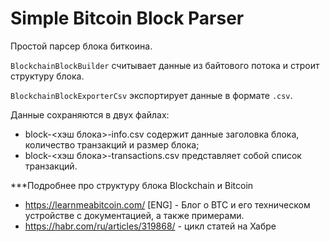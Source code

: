 # Simple Bitcoin Block Parser

Простой парсер блока биткоина.

`BlockchainBlockBuilder` считывает данные из байтового потока и строит структуру блока.

`BlockchainBlockExporterCsv` экспортирует данные в формате `.csv`.

Данные сохраняются в двух файлах:
* block-<хэш блока>-info.csv содержит данные заголовка блока, количество транзакций и размер блока;
* block-<хэш блока>-transactions.csv представляет собой список транзакций.


***Подробнее про структуру блока Blockchain и Bitcoin
* https://learnmeabitcoin.com/ [ENG] - Блог о BTC и его техническом устройстве с документацией, а также примерами.
* https://habr.com/ru/articles/319868/ - цикл статей на Хабре